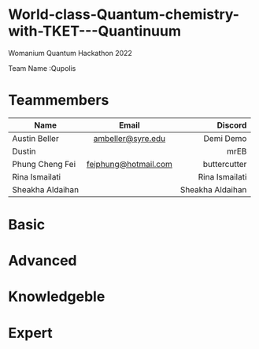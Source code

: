 # World-class-Quantum-chemistry-with-TKET---Quantinuum
Womanium Quantum Hackathon 2022

Team Name :Qupolis

# Teammembers 

| Name            | Email             | Discord           |
| --------------- |:-------------------:| --------------: |
| Austin Beller   | ambeller@syre.edu   | Demi Demo       |
| Dustin          |                     | mrEB            |
| Phung Cheng Fei | feiphung@hotmail.com| buttercutter    |
| Rina Ismailati  |                     | Rina Ismailati  |
| Sheakha Aldaihan|                     | Sheakha Aldaihan|

# Basic
# Advanced 
# Knowledgeble 
# Expert 
